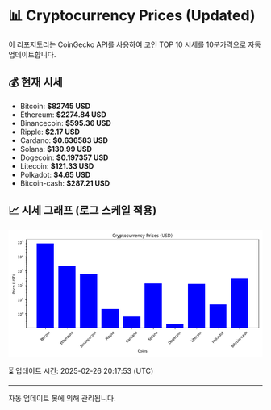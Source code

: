 
# 📊 Cryptocurrency Prices (Updated)

이 리포지토리는 CoinGecko API를 사용하여 코인 TOP 10 시세를 10분가격으로 자동 업데이트합니다.

## 💰 현재 시세
- Bitcoin: **$82745 USD**
- Ethereum: **$2274.84 USD**
- Binancecoin: **$595.36 USD**
- Ripple: **$2.17 USD**
- Cardano: **$0.636583 USD**
- Solana: **$130.99 USD**
- Dogecoin: **$0.197357 USD**
- Litecoin: **$121.33 USD**
- Polkadot: **$4.65 USD**
- Bitcoin-cash: **$287.21 USD**

## 📈 시세 그래프 (로그 스케일 적용)
![Crypto Prices](crypto_prices.png)

⏳ 업데이트 시간: 2025-02-26 20:17:53 (UTC)

---
자동 업데이트 봇에 의해 관리됩니다.
